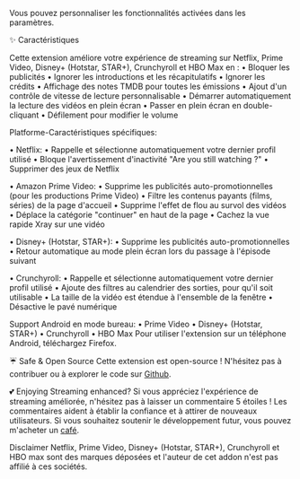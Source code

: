 Vous pouvez personnaliser les fonctionnalités activées dans les paramètres.

✨ Caractéristiques

Cette extension améliore votre expérience de streaming sur Netflix, Prime Video, Disney+ (Hotstar, STAR+), Crunchyroll et HBO Max en :
  • Bloquer les publicités
  • Ignorer les introductions et les récapitulatifs
  • Ignorer les crédits
  • Affichage des notes TMDB pour toutes les émissions
  • Ajout d'un contrôle de vitesse de lecture personnalisable
  • Démarrer automatiquement la lecture des vidéos en plein écran
  • Passer en plein écran en double-cliquant
  • Défilement pour modifier le volume

Platforme-Caractéristiques spécifiques:

  • Netflix:
      • Rappelle et sélectionne automatiquement votre dernier profil utilisé
      • Bloque l'avertissement d'inactivité "Are you still watching ?"
      • Supprimer des jeux de Netflix

  • Amazon Prime Video:
      • Supprime les publicités auto-promotionnelles (pour les productions Prime Video)
      • Filtre les contenus payants (films, séries) de la page d'accueil
      • Supprime l'effet de flou au survol des vidéos
      • Déplace la catégorie "continuer" en haut de la page
      • Cachez la vue rapide Xray sur une vidéo

  • Disney+ (Hotstar, STAR+):
      • Supprime les publicités auto-promotionnelles
      • Retour automatique au mode plein écran lors du passage à l'épisode suivant

  • Crunchyroll:
      • Rappelle et sélectionne automatiquement votre dernier profil utilisé
      • Ajoute des filtres au calendrier des sorties, pour qu'il soit utilisable
      • La taille de la vidéo est étendue à l'ensemble de la fenêtre
      • Désactive le pavé numérique

Support Android en mode bureau:
  • Prime Video
  • Disney+ (Hotstar, STAR+)
  • Crunchyroll
  • HBO Max
  Pour utiliser l'extension sur un téléphone Android, téléchargez Firefox.

☔ Safe & Open Source
Cette extension est open-source ! N'hésitez pas à contribuer ou à explorer le code sur [Github](https://github.com/Dreamlinerm/Netflix-Prime-Auto-Skip).

💕 Enjoying Streaming enhanced?
Si vous appréciez l'expérience de streaming améliorée, n'hésitez pas à laisser un commentaire 5 étoiles ! Les commentaires aident à établir la confiance et à attirer de nouveaux utilisateurs.
Si vous souhaitez soutenir le développement futur, vous pouvez m'acheter un [café](https://github.com/sponsors/Dreamlinerm).

Disclaimer
Netflix, Prime Video, Disney+ (Hotstar, STAR+), Crunchyroll et HBO max sont des marques déposées et l'auteur de cet addon n'est pas affilié à ces sociétés.
